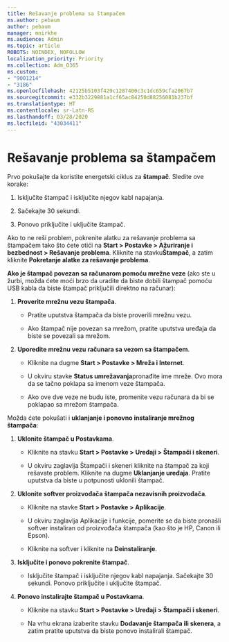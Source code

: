 ```yaml
---
title: Rešavanje problema sa štampačem
ms.author: pebaum
author: pebaum
manager: mnirkhe
ms.audience: Admin
ms.topic: article
ROBOTS: NOINDEX, NOFOLLOW
localization_priority: Priority
ms.collection: Adm_O365
ms.custom:
- "9001214"
- "3186"
ms.openlocfilehash: 42125b5103f429c1287400c3c1dc659cfa2067b7
ms.sourcegitcommit: e332b3229881a1cf65ac84250d88256081b237bf
ms.translationtype: HT
ms.contentlocale: sr-Latn-RS
ms.lasthandoff: 03/28/2020
ms.locfileid: "43034411"
---
```

# <a name="troubleshoot-your-printer"></a>Rešavanje problema sa štampačem

Prvo pokušajte da koristite energetski ciklus za **štampač**. Sledite ove korake:

1. Isključite štampač i isključite njegov kabl napajanja.

2. Sačekajte 30 sekundi.

3. Ponovo priključite i uključite štampač.

Ako to ne reši problem, pokrenite alatku za rešavanje problema sa štampačem tako što ćete otići na **Start > Postavke > Ažuriranje i bezbednost > Rešavanje problema**. Kliknite na stavku**Štampač**, a zatim kliknite **Pokretanje alatke za rešavanje problema**.

**Ako je štampač povezan sa računarom pomoću mrežne veze** (ako ste u žurbi, možda ćete moći brzo da uradite da biste dobili štampač pomoću USB kabla da biste štampač priključili direktno na računar):

1. **Proverite mrežnu vezu štampača**.
    
    - Pratite uputstva štampača da biste proverili mrežnu vezu.

    - Ako štampač nije povezan sa mrežom, pratite uputstva uređaja da biste se povezali sa mrežom.

2. **Uporedite mrežnu vezu računara sa vezom sa štampačem**.

    - Kliknite na dugme **Start > Postavke > Mreža i Internet**.

    - U okviru stavke **Status umrežavanja**pronađite ime mreže. Ovo mora da se tačno poklapa sa imenom veze štampača.

    - Ako ove dve veze ne budu iste, promenite vezu računara da bi se poklapao sa mrežom štampača.

Možda ćete pokušati i **uklanjanje i ponovno instaliranje mrežnog štampača**:

1. **Uklonite štampač u Postavkama**.

    - Kliknite na stavku **Start > Postavke > Uređaji > Štampači i skeneri**.

    - U okviru zaglavlja Štampači i skeneri kliknite na štampač za koji rešavate problem. Kliknite na dugme **Uklanjanje uređaja**. Pratite uputstva da biste u potpunosti uklonili štampač.

2. **Uklonite softver proizvođača štampača nezavisnih proizvođača**.

    - Kliknite na stavke **Start > Postavke > Aplikacije**.

    - U okviru zaglavlja Aplikacije i funkcije, pomerite se da biste pronašli softver instaliran od proizvođača štampača (kao što je HP, Canon ili Epson).

    - Kliknite na softver i kliknite na **Deinstaliranje**.

3. **Isključite i ponovo pokrenite štampač**.

    - Isključite štampač i isključite njegov kabl napajanja. Sačekajte 30 sekundi. Ponovo priključite i uključite štampač.

4. **Ponovo instalirajte štampač u Postavkama**.

    - Kliknite na stavku **Start > Postavke > Uređaji > Štampači i skeneri**.
 
    - Na vrhu ekrana izaberite stavku **Dodavanje štampača ili skenera**, a zatim pratite uputstva da biste ponovo instalirali štampač.
